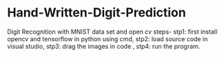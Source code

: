 # Hand-Written-Digit-Prediction
Digit Recognition with MNIST data set and open cv
steps- 
stp1: first install opencv and tensorflow in python using cmd,
stp2: load source code in visual studio,
stp3: drag the images in code ,
stp4: run the program.
